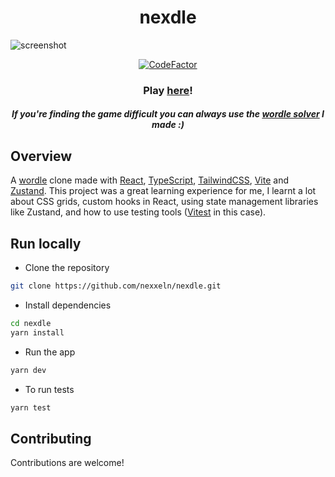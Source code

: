 <h1 align="center">nexdle</h1>

![screenshot](https://github.com/nexxeln/nexdle/blob/main/images/screenshot.png?raw=true)
<p align="center"><a href="https://www.codefactor.io/repository/github/nexxeln/nexdle"><img src="https://www.codefactor.io/repository/github/nexxeln/nexdle/badge" alt="CodeFactor" /></a></p>
<h3 align="center">Play <a href="https://nexxeln.github.io/nexdle/">here</a>!</h3>
<h5 align="center">If you're finding the game difficult you can always use the <a href="https://github.com/nexxeln/wordle-solver">wordle solver</a> I made :)</h5>

## Overview

A [wordle](https://www.nytimes.com/games/wordle/index.html) clone made with [React](https://reactjs.org/), [TypeScript](https://www.typescriptlang.org/), [TailwindCSS](https://tailwindcss.com/), [Vite](https://vitejs.dev/) and [Zustand](https://github.com/pmndrs/zustand). This project was a great learning experience for me, I learnt a lot about CSS grids, custom hooks in React, using state management libraries like Zustand, and how to use testing tools ([Vitest](https://vitest.dev/) in this case).

## Run locally

- Clone the repository

```bash
git clone https://github.com/nexxeln/nexdle.git
```

- Install dependencies

```bash
cd nexdle
yarn install
```

- Run the app

```bash
yarn dev
```

- To run tests

```bash
yarn test
```

## Contributing

Contributions are welcome!

